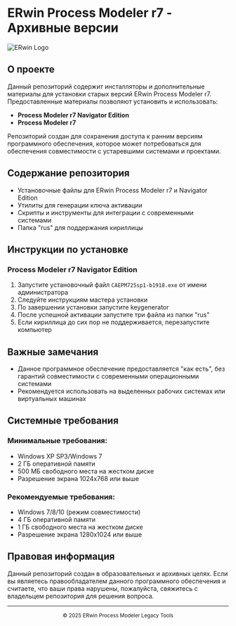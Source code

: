 # ERwin Process Modeler r7 - Архивные версии

![ERwin Logo](https://raw.githubusercontent.com/katarymba/ERWin/main/images/erwin-logo.png)

## О проекте

Данный репозиторий содержит инсталляторы и дополнительные материалы для установки старых версий ERwin Process Modeler r7. Предоставленные материалы позволяют установить и использовать:

- **Process Modeler r7 Navigator Edition**
- **Process Modeler r7**

Репозиторий создан для сохранения доступа к ранним версиям программного обеспечения, которое может потребоваться для обеспечения совместимости с устаревшими системами и проектами.

## Содержание репозитория

- Установочные файлы для ERwin Process Modeler r7 и Navigator Edition
- Утилиты для генерации ключа активации
- Скрипты и инструменты для интеграции с современными системами
- Папка "rus" для поддержания кириллицы

## Инструкции по установке

### Process Modeler r7 Navigator Edition

1. Запустите установочный файл `CAEPM725sp1-b1918.exe` от имени администратора
2. Следуйте инструкциям мастера установки
3. По завершении установки запустите keygenerator
4. После успешной активации запустите три файла из папки "rus"
5. Если кириллица до сих пор не поддерживается, перезапустите компьютер

## Важные замечания

- Данное программное обеспечение предоставляется "как есть", без гарантий совместимости с современными операционными системами
- Рекомендуется использовать на выделенных рабочих системах или виртуальных машинах

## Системные требования

### Минимальные требования:
- Windows XP SP3/Windows 7
- 2 ГБ оперативной памяти
- 500 МБ свободного места на жестком диске
- Разрешение экрана 1024x768 или выше

### Рекомендуемые требования:
- Windows 7/8/10 (режим совместимости)
- 4 ГБ оперативной памяти
- 1 ГБ свободного места на жестком диске
- Разрешение экрана 1280x1024 или выше

## Правовая информация

Данный репозиторий создан в образовательных и архивных целях. Если вы являетесь правообладателем данного программного обеспечения и считаете, что ваши права нарушены, пожалуйста, свяжитесь с владельцем репозитория для решения вопроса.

---

<p align="center">
  <sub>© 2025 ERwin Process Modeler Legacy Tools</sub>
</p>